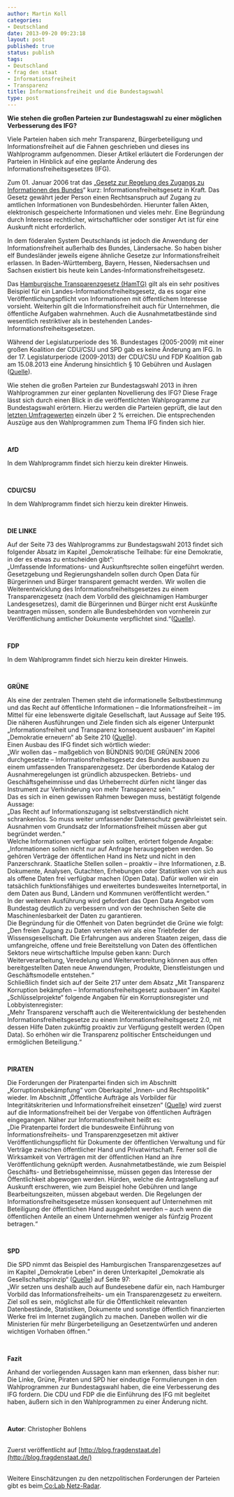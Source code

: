 ```yaml
---
author: Martin Koll
categories:
- Deutschland
date: 2013-09-20 09:23:18
layout: post
published: true
status: publish
tags:
- Deutschland
- frag den staat
- Informationsfreiheit
- Transparenz
title: Informationsfreiheit und die Bundestagswahl
type: post
---
```


**Wie stehen die großen Parteien zur Bundestagswahl zu einer möglichen Verbesserung des IFG?**

Viele Parteien haben sich mehr Transparenz, Bürgerbeteiligung und Informationsfreiheit auf die Fahnen geschrieben und dieses ins Wahlprogramm aufgenommen. Dieser Artikel erläutert die Forderungen der Parteien in Hinblick auf eine geplante Änderung des Informationsfreiheitsgesetzes (IFG).

Zum 01. Januar 2006 trat das „[Gesetz zur Regelung des Zugangs zu Informationen des Bundes](http://www.tumblr.com/blog/%20http://www.gesetze-im-internet.de/ifg/%20)“ kurz: Informationsfreiheitsgesetz in Kraft. Das Gesetz gewährt jeder Person einen Rechtsanspruch auf Zugang zu amtlichen Informationen von Bundesbehörden. Hierunter fallen Akten, elektronisch gespeicherte Informationen und vieles mehr. Eine Begründung durch Interesse rechtlicher, wirtschaftlicher oder sonstiger Art ist für eine Auskunft nicht erforderlich.

In dem föderalen System Deutschlands ist jedoch die Anwendung der Informationsfreiheit außerhalb des Bundes, Ländersache. So haben bisher elf Bundesländer jeweils eigene ähnliche Gesetze zur Informationsfreiheit erlassen. In Baden-Württemberg, Bayern, Hessen, Niedersachsen und Sachsen existiert bis heute kein Landes-Informationsfreiheitsgesetz.

Das [Hamburgische Transparenzgesetz (HamTG)](http://www.hamburg.de/transparenzgesetz/) gilt als ein sehr positives Beispiel für ein Landes-Informationsfreiheitsgesetz, da es sogar eine Veröffentlichungspflicht von Informationen mit öffentlichem Interesse vorsieht. Weiterhin gilt die Informationsfreiheit auch für Unternehmen, die öffentliche Aufgaben wahrnehmen. Auch die Ausnahmetatbestände sind wesentlich restriktiver als in bestehenden Landes-Informationsfreiheitsgesetzen.

Während der Legislaturperiode des 16. Bundestages (2005-2009) mit einer großen Koalition der CDU/CSU und SPD gab es keine Änderung am IFG. In der 17. Legislaturperiode (2009-2013) der CDU/CSU und FDP Koalition gab am 15.08.2013 eine Änderung hinsichtlich § 10 Gebühren und Auslagen ([Quelle](http://www.buzer.de/gesetz/7082/al40584-0.htm%20)).

Wie stehen die großen Parteien zur Bundestagswahl 2013 in ihren Wahlprogrammen zur einer geplanten Novellierung des IFG? Diese Frage lässt sich durch einen Blick in die veröffentlichten Wahlprogramme zur Bundestagswahl erörtern. Hierzu werden die Parteien geprüft, die laut den [letzten Umfragewerten](http://www.wahlumfragen.org/bundestagswahl/wahlumfragen_bundestagswahl.php%20) einzeln über 2 % erreichen. Die entsprechenden Auszüge aus den Wahlprogrammen zum Thema IFG finden sich hier.

 

**AfD**

In dem Wahlprogramm findet sich hierzu kein direkter Hinweis.

 

**CDU/CSU**

In dem Wahlprogramm findet sich hierzu kein direkter Hinweis.

 

**DIE LINKE**

Auf der Seite 73 des Wahlprogramms zur Bundestagswahl 2013 findet sich folgender Absatz im Kapitel „Demokratische Teilhabe: für eine Demokratie, in der es etwas zu entscheiden gibt“:  
„Umfassende Informations- und Auskunftsrechte sollen eingeführt werden. Gesetzgebung und Regierungshandeln sollen durch Open Data für Bürgerinnen und Bürger transparent gemacht werden. Wir wollen die Weiterentwicklung des Informationsfreiheitsgesetzes zu einem Transparenzgesetz (nach dem Vorbild des gleichnamigen Hamburger Landesgesetzes), damit die Bürgerinnen und Bürger nicht erst Auskünfte beantragen müssen, sondern alle Bundesbehörden von vornherein zur Veröffentlichung amtlicher Dokumente verpflichtet sind.“([Quelle](http://www.die-linke.de/fileadmin/download/wahlen2013/bundestagswahlprogramm/bundestagswahlprogramm2013_langfassung.pdf%20)).

 

**FDP**

In dem Wahlprogramm findet sich hierzu kein direkter Hinweis.

 

**GRÜNE**

Als eine der zentralen Themen steht die informationelle Selbstbestimmung und das Recht auf öffentliche Informationen – die Informationsfreiheit – im Mittel für eine lebenswerte digitale Gesellschaft, laut Aussage auf Seite 195. Die näheren Ausführungen und Ziele finden sich als eigener Unterpunkt „Informationsfreiheit und Transparenz konsequent ausbauen“ im Kapitel „Demokratie erneuern“ ab Seite 210 ([Quelle](http://www.tumblr.com/blog/%20http://www.gruene.de/fileadmin/user_upload/Dokumente/Wahlprogramm/Wahlprogramm-barrierefrei.pdf%20)).  
Einen Ausbau des IFG findet sich wörtlich wieder:  
„Wir wollen das – maßgeblich von BÜNDNIS 90/DIE GRÜNEN 2006 durchgesetzte – Informationsfreiheitsgesetz des Bundes ausbauen zu einem umfassenden Transparenzgesetz. Der überbordende Katalog der Ausnahmeregelungen ist gründlich abzuspecken. Betriebs- und Geschäftsgeheimnisse und das Urheberrecht dürfen nicht länger das Instrument zur Verhinderung von mehr Transparenz sein.“  
Das es sich in einen gewissen Rahmen bewegen muss, bestätigt folgende Aussage:  
„Das Recht auf Informationszugang ist selbstverständlich nicht schrankenlos. So muss weiter umfassender Datenschutz gewährleistet sein. Ausnahmen vom Grundsatz der Informationsfreiheit müssen aber gut begründet werden.“  
Welche Informationen verfügbar sein sollten, erörtert folgende Angabe:  
„Informationen sollen nicht nur auf Anfrage herausgegeben werden. So gehören Verträge der öffentlichen Hand ins Netz und nicht in den Panzerschrank. Staatliche Stellen sollen – proaktiv – ihre Informationen, z.B. Dokumente, Analysen, Gutachten, Erhebungen oder Statistiken von sich aus als offene Daten frei verfügbar machen (Open Data). Dafür wollen wir ein tatsächlich funktionsfähiges und erweitertes bundesweites Internetportal, in dem Daten aus Bund, Ländern und Kommunen veröffentlicht werden.“  
In der weiteren Ausführung wird gefordert das Open Data Angebot vom Bundestag deutlich zu verbessern und von der technischen Seite die Maschinenlesbarkeit der Daten zu garantieren.  
Die Begründung für die Offenheit von Daten begründet die Grüne wie folgt:  
„Den freien Zugang zu Daten verstehen wir als eine Triebfeder der Wissensgesellschaft. Die Erfahrungen aus anderen Staaten zeigen, dass die umfangreiche, offene und freie Bereitstellung von Daten des öffentlichen Sektors neue wirtschaftliche Impulse geben kann: Durch Weiterverarbeitung, Veredelung und Weiterverbreitung können aus offen bereitgestellten Daten neue Anwendungen, Produkte, Dienstleistungen und Geschäftsmodelle entstehen.“  
Schließlich findet sich auf der Seite 217 unter dem Absatz „Mit Transparenz Korruption bekämpfen – Informationsfreiheitsgesetz ausbauen“ im Kapitel „Schlüsselprojekte“ folgende Angaben für ein Korruptionsregister und Lobbyistenregister:  
„Mehr Transparenz verschafft auch die Weiterentwicklung der bestehenden Informationsfreiheitsgesetze zu einem Informationsfreiheitsgesetz 2.0, mit dessen Hilfe Daten zukünftig proaktiv zur Verfügung gestellt werden (Open Data). So erhöhen wir die Transparenz politischer Entscheidungen und ermöglichen Beteiligung.“

 

**PIRATEN**

Die Forderungen der Piratenpartei finden sich im Abschnitt „Korruptionsbekämpfung“ vom Oberkapitel „Innen- und Rechtspolitik“ wieder. Im Abschnitt „Öffentliche Aufträge als Vorbilder für Integritätskriterien und Informationsfreiheit einsetzen“ ([Quelle](http://www.piratenpartei.de/wp-content/uploads/2013/06/PP-Bund-BTW13v1.pdf%20)) wird zuerst auf die Informationsfreiheit bei der Vergabe von öffentlichen Aufträgen eingegangen. Näher zur Informationsfreiheit heißt es:  
„Die Piratenpartei fordert die bundesweite Einführung von Informationsfreiheits- und Transparenzgesetzen mit aktiver Veröffentlichungspflicht für Dokumente der öffentlichen Verwaltung und für Verträge zwischen öffentlicher Hand und Privatwirtschaft. Ferner soll die Wirksamkeit von Verträgen mit der öffentlichen Hand an ihre Veröffentlichung geknüpft werden. Ausnahmetatbestände, wie zum Beispiel Geschäfts- und Betriebsgeheimnisse, müssen gegen das Interesse der Öffentlichkeit abgewogen werden. Hürden, welche die Antragstellung auf Auskunft erschweren, wie zum Beispiel hohe Gebühren und lange Bearbeitungszeiten, müssen abgebaut werden. Die Regelungen der Informationsfreiheitsgesetze müssen konsequent auf Unternehmen mit Beteiligung der öffentlichen Hand ausgedehnt werden – auch wenn die öffentlichen Anteile an einem Unternehmen weniger als fünfzig Prozent betragen.“

 

**SPD**

Die SPD nimmt das Beispiel des Hamburgischen Transparenzgesetzes auf im Kapitel „Demokratie Leben“ in deren Unterkapitel „Demokratie als Gesellschaftsprinzip“ ([Quelle](http://www.tumblr.com/blog/%20http://www.spd.de/linkableblob/96686/data/%20)) auf Seite 97:  
„Wir setzen uns deshalb auch auf Bundesebene dafür ein, nach Hamburger Vorbild das Informationsfreiheits- um ein Transparenzgesetz zu erweitern. Ziel soll es sein, möglichst alle für die Öffentlichkeit relevanten Datenbestände, Statistiken, Dokumente und sonstige öffentlich finanzierten Werke frei im Internet zugänglich zu machen. Daneben wollen wir die Ministerien für mehr Bürgerbeteiligung an Gesetzentwürfen und anderen wichtigen Vorhaben öffnen.“

 

**Fazit**

Anhand der vorliegenden Aussagen kann man erkennen, dass bisher nur: Die Linke, Grüne, Piraten und SPD hier eindeutige Formulierungen in den Wahlprogrammen zur Bundestagswahl haben, die eine Verbesserung des IFG fordern. Die CDU und FDP die die Einführung des IFG mit begleitet haben, äußern sich in den Wahlprogrammen zu einer Änderung nicht.

 

**Autor**: Christopher Bohlens  
 

Zuerst veröffentlicht auf [http://blog.fragdenstaat.de](http://blog.fragdenstaat.de/)  
 

Weitere Einschätzungen zu den netzpolitischen Forderungen der Parteien gibt es beim[ Co:Lab Netz-Radar](http://netzradar.collaboratory.de/).